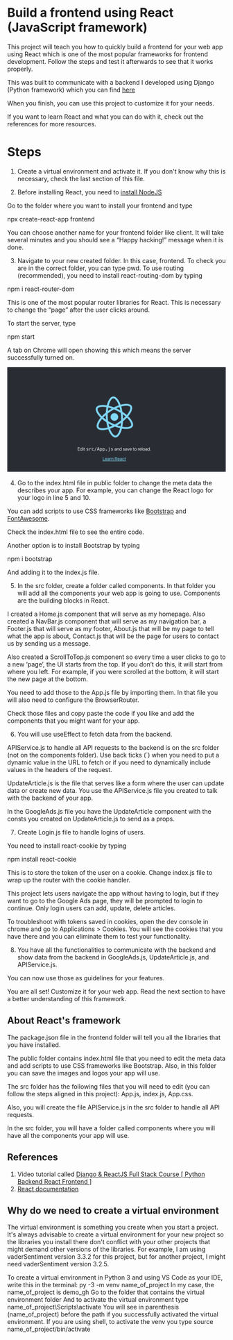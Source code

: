 # Build a frontend using React (JavaScript framework)

This project will teach you how to quickly build a frontend for your web app using React which is one of the most popular frameworks for frontend development. Follow the steps and test it afterwards to see that it works properly. 

This was built to communicate with a backend I developed using Django (Python framework) which you can find [here](https://github.com/fblascogarma/backend_starter)

When you finish, you can use this project to customize it for your needs.

If you want to learn React and what you can do with it, check out the references for more resources.

# Steps

1) Create a virtual environment and activate it. If you don't know why this is necessary, check the last section of this file.

2) Before installing React, you need to [install NodeJS](https://nodejs.org/en/download/)

Go to the folder where you want to install your frontend and type

npx create-react-app frontend

You can choose another name for your frontend folder like client.
It will take several minutes and you should see a “Happy hacking!” message when it is done.

 
3) Navigate to your new created folder. In this case, frontend.
To check you are in the correct folder, you can type pwd.
To use routing (recommended), you need to install react-routing-dom by typing

npm i react-router-dom

This is one of the most popular router libraries for React. This is necessary to change the “page” after the user clicks around. 

To start the server, type 

npm start

A tab on Chrome will open showing this which means the server successfully turned on.

![alt text](public/server_on.png)
 
4) Go to the index.html file in public folder to change the meta data the describes your app. For example, you can change the React logo for your logo in line 5 and 10.

You can add scripts to use CSS frameworks like [Bootstrap](https://getbootstrap.com/) and [FontAwesome](https://fontawesome.com/v4.7/get-started/).

Check the index.html file to see the entire code.

Another option is to install Bootstrap by typing

npm i bootstrap

And adding it to the index.js file.

5) In the src folder, create a folder called components. In that folder you will add all the components your web app is going to use. Components are the building blocks in React. 

I created a Home.js component that will serve as my homepage. Also created a NavBar.js component that will serve as my navigation bar, a Footer.js that will serve as my footer, About.js that will be my page to tell what the app is about, Contact.js that will be the page for users to contact us by sending us a message.

Also created a ScrollToTop.js component so every time a user clicks to go to a new ‘page’, the UI starts from the top. If you don’t do this, it will start from where you left. For example, if you were scrolled at the bottom, it will start the new page at the bottom.

You need to add those to the App.js file by importing them. In that file you will also need to configure the BrowserRouter.

Check those files and copy paste the code if you like and add the components that you might want for your app.

6) You will use useEffect to fetch data from the backend.

APIService.js to handle all API requests to the backend is on the src folder (not on the components folder). Use back ticks (`) when you need to put a dynamic value in the URL to fetch or if you need to dynamically include values in the headers of the request.

UpdateArticle.js is the file that serves like a form where the user can update data or create new data. You use the APIService.js file you created to talk with the backend of your app.

In the GoogleAds.js file you have the UpdateArticle component with the consts you created on UpdateArticle.js to send as a props.

7) Create Login.js file to handle logins of users.

You need to install react-cookie by typing

npm install react-cookie

This is to store the token of the user on a cookie.
Change index.js file to wrap up the router with the cookie handler.

This project lets users navigate the app without having to login, but if they want to go to the Google Ads page, they will be prompted to login to continue. Only login users can add, update, delete articles.

To troubleshoot with tokens saved in cookies, open the dev console in chrome and go to Applications > Cookies. You will see the cookies that you have there and you can eliminate them to test your functionality.


8) You have all the functionalities to communicate with the backend and show data from the backend in GoogleAds.js, UpdateArticle.js, and APIService.js. 

You can now use those as guidelines for your features.

You are all set! Customize it for your web app. Read the next section to have a better understanding of this framework.

## About React's framework

The package.json file in the frontend folder will tell you all the libraries that you have installed.

The public folder contains index.html file that you need to edit the meta data and add scripts to use CSS frameworks like Bootstrap. Also, in this folder you can save the images and logos your app will use.

The src folder has the following files that you will need to edit (you can follow the steps aligned in this project): App.js, index.js, App.css.

Also, you will create the file APIService.js in the src folder to handle all API requests.

In the src folder, you will have a folder called components where you will have all the components your app will use.

## References

1) Video tutorial called [Django & ReactJS Full Stack Course [ Python Backend React Frontend ]](https://www.youtube.com/watch?v=VBqJ0-imSMU)
2) [React documentation](https://reactjs.org/docs/getting-started.html)

## Why do we need to create a virtual environment

The virtual environment is something you create when you start a project. It's always advisable to create a virtual environment for your new project so the libraries you install there don't conflict with your other projects that might demand other versions of the libraries. For example, I am using vaderSentiment version 3.3.2 for this project, but for another project, I might need vaderSentiment version 3.2.5.

To create a virtual environment in Python 3 and using VS Code as your IDE, write this in the terminal:
py -3 -m venv name_of_project
In my case, the name_of_project is demo_gh
Go to the folder that contains the virtual environment folder
And to activate the virtual environment type
name_of_project\Scripts\activate
You will see in parenthesis (name_of_project) before the path if you successfully activated the virtual environment.
If you are using shell, to activate the venv you type source name_of_project/bin/activate